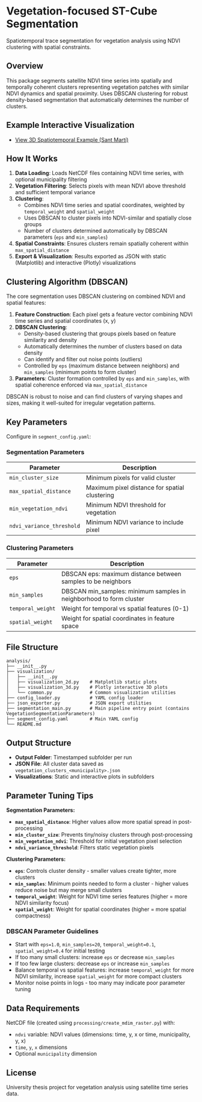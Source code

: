 # Vegetation-focused ST-Cube Segmentation

Spatiotemporal trace segmentation for vegetation analysis using NDVI clustering with spatial constraints.

## Overview

This package segments satellite NDVI time series into spatially and temporally coherent clusters representing vegetation patches with similar NDVI dynamics and spatial proximity. Uses DBSCAN clustering for robust density-based segmentation that automatically determines the number of clusters.

## Example Interactive Visualization

- [View 3D Spatiotemporal Example (Sant Martí)](https://jannisgru.github.io/TFG/outputs/3d_spatiotemporal_Sant_Mart%C3%AD.html)

## How It Works

1. **Data Loading**: Loads NetCDF files containing NDVI time series, with optional municipality filtering
2. **Vegetation Filtering**: Selects pixels with mean NDVI above threshold and sufficient temporal variance
3. **Clustering**: 
   - Combines NDVI time series and spatial coordinates, weighted by `temporal_weight` and `spatial_weight`
   - Uses DBSCAN to cluster pixels into NDVI-similar and spatially close groups
   - Number of clusters determined automatically by DBSCAN parameters (`eps` and `min_samples`)
4. **Spatial Constraints**: Ensures clusters remain spatially coherent within `max_spatial_distance`
5. **Export & Visualization**: Results exported as JSON with static (Matplotlib) and interactive (Plotly) visualizations

## Clustering Algorithm (DBSCAN)

The core segmentation uses DBSCAN clustering on combined NDVI and spatial features:

1. **Feature Construction**: Each pixel gets a feature vector combining NDVI time series and spatial coordinates (x, y)
2. **DBSCAN Clustering**: 
   - Density-based clustering that groups pixels based on feature similarity and density
   - Automatically determines the number of clusters based on data density
   - Can identify and filter out noise points (outliers)
   - Controlled by `eps` (maximum distance between neighbors) and `min_samples` (minimum points to form cluster)
3. **Parameters**: Cluster formation controlled by `eps` and `min_samples`, with spatial coherence enforced via `max_spatial_distance`

DBSCAN is robust to noise and can find clusters of varying shapes and sizes, making it well-suited for irregular vegetation patterns.

## Key Parameters

Configure in `segment_config.yaml`:

### Segmentation Parameters
| Parameter | Description |
|-----------|-------------|
| `min_cluster_size` | Minimum pixels for valid cluster |
| `max_spatial_distance` | Maximum pixel distance for spatial clustering |
| `min_vegetation_ndvi` | Minimum NDVI threshold for vegetation |
| `ndvi_variance_threshold` | Minimum NDVI variance to include pixel |

### Clustering Parameters
| Parameter | Description |
|-----------|-------------|
| `eps` | DBSCAN eps: maximum distance between samples to be neighbors |
| `min_samples` | DBSCAN min_samples: minimum samples in neighborhood to form cluster |
| `temporal_weight` | Weight for temporal vs spatial features (0-1) |
| `spatial_weight` | Weight for spatial coordinates in feature space |


## File Structure

```
analysis/
├── __init__.py
├── visualization/
│   ├── __init__.py
│   ├── visualization_2d.py    # Matplotlib static plots
│   ├── visualization_3d.py    # Plotly interactive 3D plots
│   └── common.py              # Common visualization utilities
├── config_loader.py           # YAML config loader
├── json_exporter.py           # JSON export utilities
├── segmentation_main.py       # Main pipeline entry point (contains VegetationSegmentationParameters)
├── segment_config.yaml        # Main YAML config
└── README.md
```

## Output Structure

- **Output Folder**: Timestamped subfolder per run
- **JSON File**: All cluster data saved as `vegetation_clusters_<municipality>.json`
- **Visualizations**: Static and interactive plots in subfolders

## Parameter Tuning Tips

**Segmentation Parameters:**
- **`max_spatial_distance`**: Higher values allow more spatial spread in post-processing
- **`min_cluster_size`**: Prevents tiny/noisy clusters through post-processing  
- **`min_vegetation_ndvi`**: Threshold for initial vegetation pixel selection
- **`ndvi_variance_threshold`**: Filters static vegetation pixels

**Clustering Parameters:**
- **`eps`**: Controls cluster density - smaller values create tighter, more clusters
- **`min_samples`**: Minimum points needed to form a cluster - higher values reduce noise but may merge small clusters
- **`temporal_weight`**: Weight for NDVI time series features (higher = more NDVI similarity focus)
- **`spatial_weight`**: Weight for spatial coordinates (higher = more spatial compactness)

### DBSCAN Parameter Guidelines
- Start with `eps=1.0`, `min_samples=20`, `temporal_weight=0.1`, `spatial_weight=0.4` for initial testing
- If too many small clusters: increase `eps` or decrease `min_samples`
- If too few large clusters: decrease `eps` or increase `min_samples`  
- Balance temporal vs spatial features: increase `temporal_weight` for more NDVI similarity, increase `spatial_weight` for more compact clusters
- Monitor noise points in logs - too many may indicate poor parameter tuning

## Data Requirements

NetCDF file (created using `processing/create_mdim_raster.py`) with:
- `ndvi` variable: NDVI values (dimensions: time, y, x or time, municipality, y, x)
- `time`, `y`, `x` dimensions
- Optional `municipality` dimension

## License

University thesis project for vegetation analysis using satellite time series data.
